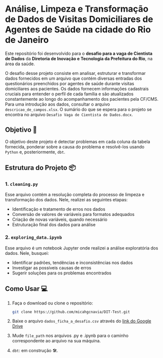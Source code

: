 # Análise, Limpeza e Transformação de Dados de Visitas Domiciliares de Agentes de Saúde na cidade do Rio de Janeiro

Este repositório foi desenvolvido para o **desafio para a vaga de Cientista de Dados** da **Diretoria de Inovação e Tecnologia da Prefeitura do Rio**, na área da saúde.

O desafio desse projeto consiste em analisar, estruturar e transformar dados fornecidos em um arquivo que contém diversas entradas dos questionários preenchidos por agentes de saúde durante visitas domiciliares aos pacientes. Os dados fornecem informações cadastrais cruciais para entender o perfil de cada família e são atualizados constantemente ao longo do acompanhamento dos pacientes pela CF/CMS. Para uma introdução aos dados, consultar o arquivo ```descricao_de_campos.xlsx```. O sumário do que se espera para o projeto se encontra no arquivo ```Desafio Vaga de Cientista de Dados.docx```.

## Objetivo 🎯

O objetivo deste projeto é detectar problemas em cada coluna da tabela fornecida, ponderar sobre a causa do problema e resolvê-los usando ```Python``` e, posteriormente, ```dbt```.

## Estrutura do Projeto 📦

### 1. **`cleaning.py`**
Esse arquivo contém a resolução completa do processo de limpeza e transformação dos dados. Nele, realizei as seguintes etapas:
- Identificação e tratamento de erros nos dados
- Conversão de valores de variáveis para formatos adequados
- Criação de novas variáveis, quando necessário
- Estruturação final dos dados para análise

### 2. **`exploring_data.ipynb`**
Esse arquivo é um notebook Jupyter onde realizei a análise exploratória dos dados. Nele, busquei:
- Identificar padrões, tendências e inconsistências nos dados
- Investigar as possíveis causas de erros
- Sugerir soluções para os problemas encontrados

## Como Usar 💻

1. Faça o download ou clone o repositório:
   ```bash
   git clone https://github.com/micahgcnavia/DIT-Test.git
   ```

2. Baixe o arquivo `dados_ficha_a_desafio.csv` através do [link do Google Drive](https://drive.google.com/file/d/1dWC1ZUPNlCQBalYPY8uP4Zzs0aue9nkQ/view?usp=sharing)

3. Mude ```file_path``` nos arquivos .py e .ipynb para o caminho correspondente ao arquivo na sua máquina.

4. ```dbt```: em construção 🛠️.
